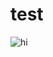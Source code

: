 # test
<img src="https://pixabay.com/images/id-4103051/](https://unsplash.com/photos/s5kTY-Ve1c0" alt="hi">
